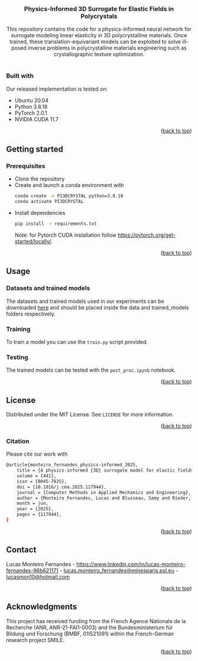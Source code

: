 <div id="top"></div>

<h3 align="center">Physics-Informed 3D Surrogate for Elastic Fields in Polycrystals</h3>

  <p align="center">
    This repository contains the code for a physics-informed neural network for surrogate modeling linear elasticity in 3D polycrystalline materials. Once trained, these translation-equivariant models can be exploited to solve ill-posed inverse problems in polycrystalline materials engineering such as crystallographic texture optimization.
    <br />
    <br />
  </p>
</div>

### Built with
Our released implementation is tested on:
* Ubuntu 20.04
* Python 3.8.18
* PyTorch 2.0.1
* NVIDIA CUDA 11.7


<p align="right">(<a href="#top">back to top</a>)</p>



<!-- GETTING STARTED -->
## Getting started

### Prerequisites

* Clone the repository
* Create and launch a conda environment with
  ```sh
  conda create -n PI3DCRYSTAL python=3.8.18
  conda activate PI3DCRYSTAL
  ```
<!--### Installation-->
* Install dependencies
    ```sh
  pip install -r requirements.txt
  ```
  Note: for Pytorch CUDA installation follow https://pytorch.org/get-started/locally/.
  
<p align="right">(<a href="#top">back to top</a>)</p>



<!-- USAGE EXAMPLES -->
## Usage

### Datasets and trained models
The datasets and trained models used in our experiments can be downloaded [here](https://cloud.minesparis.psl.eu/index.php/s/e1r25deh2MhlOpi) and should be placed inside the data and trained_models folders respectively.

### Training
To train a model you can use the `train.py` script provided.

### Testing 
The trained models can be tested with the `post_proc.ipynb` notebook.

<p align="right">(<a href="#top">back to top</a>)</p>


<!-- LICENSE -->
## License

Distributed under the MIT License. See `LICENSE` for more information.

<p align="right">(<a href="#top">back to top</a>)</p>


### Citation

Please cite our work with
```sh
@article{monteiro_fernandes_physics-informed_2025,
	title = {A physics-informed {3D} surrogate model for elastic fields in polycrystals},
	volume = {441},
	issn = {0045-7825},
	doi = {10.1016/j.cma.2025.117944},
	journal = {Computer Methods in Applied Mechanics and Engineering},
	author = {Monteiro Fernandes, Lucas and Blusseau, Samy and Rieder, Philipp and Neumann, Matthias and Schmidt, Volker and Proudhon, Henry and Willot, François},
	month = jun,
	year = {2025},
	pages = {117944},
}
  ```

<p align="right">(<a href="#top">back to top</a>)</p>

<!-- CONTACT -->
## Contact

Lucas Monteiro Fernandes - https://www.linkedin.com/in/lucas-monteiro-fernandes-96b621171 - lucas.monteiro_fernandes@minesparis.psl.eu - lucasmon10@hotmail.com

<p align="right">(<a href="#top">back to top</a>)</p>



<!-- ACKNOWLEDGMENTS -->
## Acknowledgments

This project has received funding from the French Agence Nationale de la Recherche (ANR, ANR-21-FAI1-0003) and the Bundesministerium für Bildung und Forschung (BMBF, 01IS21091) within the French-German research project SMILE.

<p align="right">(<a href="#top">back to top</a>)</p>
